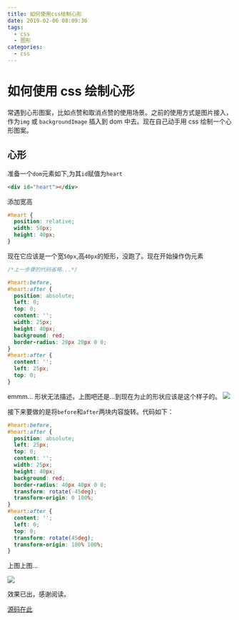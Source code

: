 ```yaml
---
title: 如何使用css绘制心形
date: 2019-02-06 08:09:36
tags:
  - css
  - 图形
categories:
  - css
---
```


# 如何使用 css 绘制心形

常遇到心形图案，比如点赞和取消点赞的使用场景。之前的使用方式是图片接入，作为`img` 或 `backgroundImage` 插入到 dom 中去。现在自己动手用 css 绘制一个心形图案。

## 心形

准备一个`dom`元素如下,为其`id`赋值为`heart`

```html
<div id="heart"></div>
```

添加宽高

```css
#heart {
  position: relative;
  width: 50px;
  height: 40px;
}
```

现在它应该是一个宽`50px`,高`40px`的矩形，没跑了。现在开始操作伪元素

```css
/*上一步骤的代码省略...*/

#heart:before,
#heart:after {
  position: absolute;
  left: 0;
  top: 0;
  content: '';
  width: 25px;
  height: 40px;
  background: red;
  border-radius: 20px 20px 0 0;
}
#heart:after {
  content: '';
  left: 25px;
  top: 0;
}
```

emmm... 形状无法描述，上图吧还是...到现在为止的形状应该是这个样子的。
![](https://user-gold-cdn.xitu.io/2019/2/6/168c0906096c8752?w=148&h=116&f=jpeg&s=2672)

接下来要做的是将`before`和`after`两块内容旋转。代码如下：

```css
#heart:before,
#heart:after {
  position: absolute;
  left: 25px;
  top: 0;
  content: '';
  width: 25px;
  height: 40px;
  background: red;
  border-radius: 40px 40px 0 0;
  transform: rotate(-45deg);
  transform-origin: 0 100%;
}
#heart:after {
  content: '';
  left: 0;
  top: 0;
  transform: rotate(45deg);
  transform-origin: 100% 100%;
}
```

上图上图...

![](https://user-gold-cdn.xitu.io/2019/2/6/168c09dcf6787c68?w=228&h=194&f=jpeg&s=3275)

效果已出，感谢阅读。

[源码在此](https://codepen.io/ch957869975/pen/RvLgEg)

